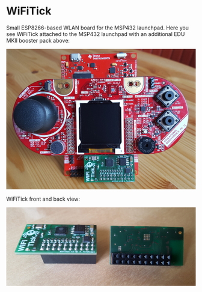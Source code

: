 # WiFiTick
Small ESP8266-based WLAN board for the MSP432 launchpad.
Here you see WiFiTick attached to the MSP432 launchpad with an
additional EDU MKII booster pack above:

![WiFiTick picture 1](images/WiFiTick_installed.png)

WiFiTick front and back view:

![WiFiTick picture 2](images/WiFiTick_front_back.png)



